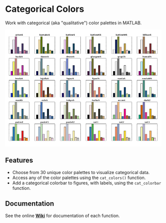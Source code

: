 # Categorical Colors
Work with categorical (aka "qualitative") color palettes in MATLAB.

<img src="Images/all-categorical-color-palettes-large.png" width=600>

## Features
* Choose from 30 unique color palettes to visualize categorical data.
* Access any of the color palettes using the `cat_colors()` function.
* Add a categorical colorbar to figures, with labels, using the `cat_colorbar` function.

## Documentation
See the online **[Wiki](https://github.com/weber1158/categorical-colors/wiki/Documentation)** for documentation of each function.